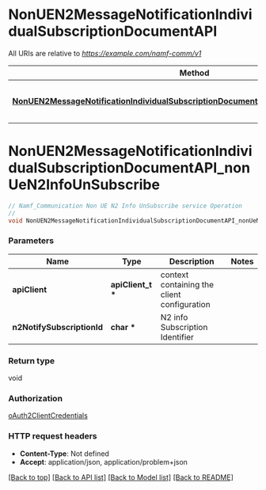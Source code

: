 # NonUEN2MessageNotificationIndividualSubscriptionDocumentAPI

All URIs are relative to *https://example.com/namf-comm/v1*

Method | HTTP request | Description
------------- | ------------- | -------------
[**NonUEN2MessageNotificationIndividualSubscriptionDocumentAPI_nonUeN2InfoUnSubscribe**](NonUEN2MessageNotificationIndividualSubscriptionDocumentAPI.md#NonUEN2MessageNotificationIndividualSubscriptionDocumentAPI_nonUeN2InfoUnSubscribe) | **DELETE** /non-ue-n2-messages/subscriptions/{n2NotifySubscriptionId} | Namf_Communication Non UE N2 Info UnSubscribe service Operation


# **NonUEN2MessageNotificationIndividualSubscriptionDocumentAPI_nonUeN2InfoUnSubscribe**
```c
// Namf_Communication Non UE N2 Info UnSubscribe service Operation
//
void NonUEN2MessageNotificationIndividualSubscriptionDocumentAPI_nonUeN2InfoUnSubscribe(apiClient_t *apiClient, char * n2NotifySubscriptionId);
```

### Parameters
Name | Type | Description  | Notes
------------- | ------------- | ------------- | -------------
**apiClient** | **apiClient_t \*** | context containing the client configuration |
**n2NotifySubscriptionId** | **char \*** | N2 info Subscription Identifier | 

### Return type

void

### Authorization

[oAuth2ClientCredentials](../README.md#oAuth2ClientCredentials)

### HTTP request headers

 - **Content-Type**: Not defined
 - **Accept**: application/json, application/problem+json

[[Back to top]](#) [[Back to API list]](../README.md#documentation-for-api-endpoints) [[Back to Model list]](../README.md#documentation-for-models) [[Back to README]](../README.md)

